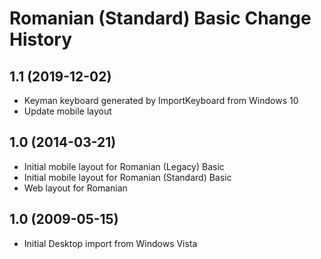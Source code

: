 Romanian (Standard) Basic Change History
====================

1.1 (2019-12-02)
----------------
* Keyman keyboard generated by ImportKeyboard from Windows 10 
* Update mobile layout

1.0 (2014-03-21)
----------------
* Initial mobile layout for Romanian (Legacy) Basic
* Initial mobile layout for Romanian (Standard) Basic
* Web layout for Romanian

1.0 (2009-05-15)
----------------------
* Initial Desktop import from Windows Vista


